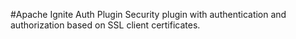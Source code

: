 #Apache Ignite Auth Plugin
Security plugin with authentication and authorization based on SSL client certificates.